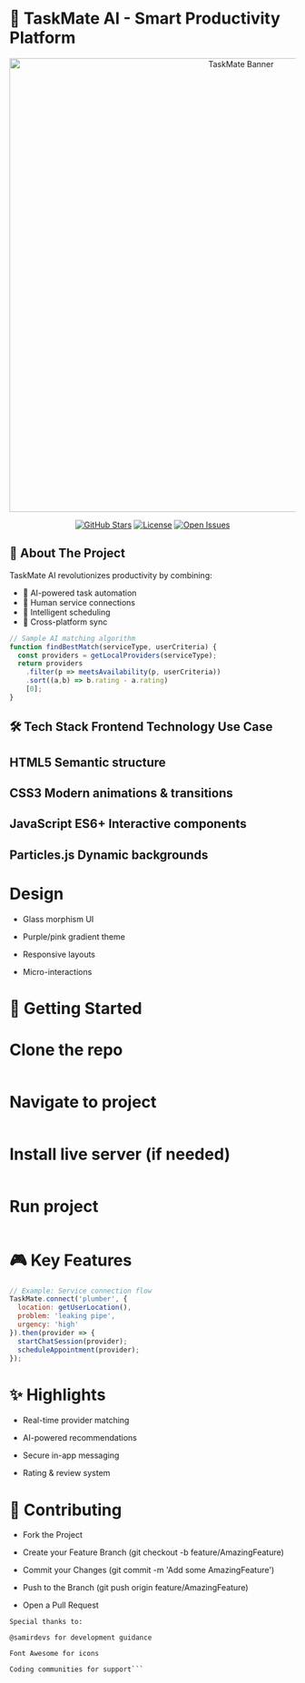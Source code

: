 # 🚀 TaskMate AI - Smart Productivity Platform

<div align="center">
  <img src="https://i.imgur.com/JQZ1h0j.png" alt="TaskMate Banner" width="800"/>
  
  [![GitHub Stars](https://img.shields.io/github/stars/yourusername/taskmate-ai?style=social)](https://github.com/yourusername/taskmate-ai/stargazers) 
  [![License](https://img.shields.io/badge/license-MIT-blue)](https://opensource.org/licenses/MIT)
  [![Open Issues](https://img.shields.io/github/issues/yourusername/taskmate-ai)](https://github.com/yourusername/taskmate-ai/issues)
</div>

## 🌟 About The Project

TaskMate AI revolutionizes productivity by combining:
- 🤖 AI-powered task automation
- 👥 Human service connections
- 🎯 Intelligent scheduling
- 🔄 Cross-platform sync

```javascript
// Sample AI matching algorithm
function findBestMatch(serviceType, userCriteria) {
  const providers = getLocalProviders(serviceType);
  return providers
    .filter(p => meetsAvailability(p, userCriteria))
    .sort((a,b) => b.rating - a.rating)
    [0];
}
```

🛠 Tech Stack
Frontend
Technology	Use Case
--------------------------------------
HTML5	Semantic structure
--------------------------------------
CSS3	Modern animations & transitions
--------------------------------------
JavaScript ES6+	Interactive components
--------------------------------------
Particles.js	Dynamic backgrounds
--------------------------------------

# Design
- Glass morphism UI

- Purple/pink gradient theme

- Responsive layouts

- Micro-interactions

# 🚀 Getting Started

# Clone the repo
```git clone https://github.com/yourusername/taskmate-ai.git
```

# Navigate to project
```cd taskmate-ai
```

# Install live server (if needed)
```npm install -g live-server
```

# Run project
```live-server --port=3000
```
# 🎮 Key Features

```javascript
// Example: Service connection flow
TaskMate.connect('plumber', {
  location: getUserLocation(),
  problem: 'leaking pipe',
  urgency: 'high'
}).then(provider => {
  startChatSession(provider);
  scheduleAppointment(provider);
});
```

# ✨ Highlights

- Real-time provider matching

- AI-powered recommendations

- Secure in-app messaging

- Rating & review system

# 🤝 Contributing

- Fork the Project

- Create your Feature Branch (git checkout -b feature/AmazingFeature)

- Commit your Changes (git commit -m 'Add some AmazingFeature')

- Push to the Branch (git push origin feature/AmazingFeature)

- Open a Pull Request

```📜 Credits
Special thanks to:

@samirdevs for development guidance

Font Awesome for icons

Coding communities for support```
